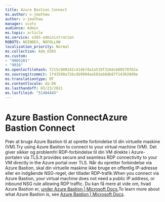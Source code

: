 ```yaml
---
title: Azure Bastion Connect
ms.author: v-jmathew
author: v-jmathew
manager: scotv
audience: Admin
ms.topic: article
ms.service: o365-administration
ROBOTS: NOINDEX, NOFOLLOW
localization_priority: Normal
ms.collection: Adm_O365
ms.custom:
- "9005201"
- "9016"
ms.openlocfilehash: f215c909242c414b7da1a519f316dcb00570f02a
ms.sourcegitcommit: 1f43598a726cdb9904aa501eb8db87f143020d9e
ms.translationtype: MT
ms.contentlocale: da-DK
ms.lasthandoff: 03/23/2021
ms.locfileid: "51404445"
---
```

# <a name="azure-bastion-connect"></a><span data-ttu-id="20d2b-102">Azure Bastion Connect</span><span class="sxs-lookup"><span data-stu-id="20d2b-102">Azure Bastion Connect</span></span>

<span data-ttu-id="20d2b-103">Prøv at bruge Azure Bastion til at oprette forbindelse til din virtuelle maskine (VM).</span><span class="sxs-lookup"><span data-stu-id="20d2b-103">Try using Azure Bastion to connect to your virtual machine (VM).</span></span> <span data-ttu-id="20d2b-104">Det giver sikker og problemfri RDP-forbindelse til din VM direkte i Azure-portalen via TLS.</span><span class="sxs-lookup"><span data-stu-id="20d2b-104">It provides secure and seamless RDP connectivity to your VM directly in the Azure portal over TLS.</span></span> <span data-ttu-id="20d2b-105">Når du opretter forbindelse via Azure Bastion, skal din virtuelle maskine ikke bruge en offentlig IP-adresse eller en indgående NSG-regel, der tillader RDP-trafik.</span><span class="sxs-lookup"><span data-stu-id="20d2b-105">When you connect via Azure Bastion, your virtual machine does not need a public IP address, or inbound NSG rule allowing RDP traffic.</span></span> <span data-ttu-id="20d2b-106">Du kan få mere at vide om, hvad Azure Bastion er, [under Azure Bastion | Microsoft Docs.](https://docs.microsoft.com/azure/bastion/bastion-overview)</span><span class="sxs-lookup"><span data-stu-id="20d2b-106">To learn more about what Azure Bastion is, see [Azure Bastion | Microsoft Docs](https://docs.microsoft.com/azure/bastion/bastion-overview).</span></span>
